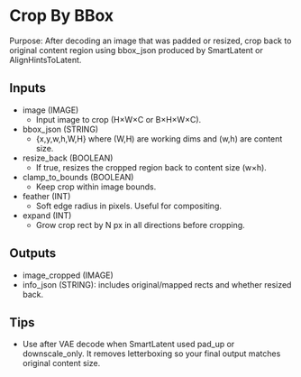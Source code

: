 # Crop By BBox

Purpose: After decoding an image that was padded or resized, crop back to original content region using bbox_json produced by SmartLatent or AlignHintsToLatent.

## Inputs

- image (IMAGE)
  - Input image to crop (H×W×C or B×H×W×C).
- bbox_json (STRING)
  - {x,y,w,h,W,H} where (W,H) are working dims and (w,h) are content size.
- resize_back (BOOLEAN)
  - If true, resizes the cropped region back to content size (w×h).
- clamp_to_bounds (BOOLEAN)
  - Keep crop within image bounds.
- feather (INT)
  - Soft edge radius in pixels. Useful for compositing.
- expand (INT)
  - Grow crop rect by N px in all directions before cropping.

## Outputs

- image_cropped (IMAGE)
- info_json (STRING): includes original/mapped rects and whether resized back.

## Tips

- Use after VAE decode when SmartLatent used pad_up or downscale_only. It removes letterboxing so your final output matches original content size.
